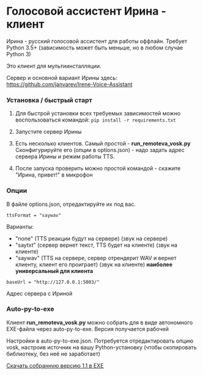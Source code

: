 # Голосовой ассистент Ирина - клиент

Ирина - русский голосовой ассистент для работы оффлайн. Требует Python 3.5+ (зависимость может быть меньше, но в любом случае Python 3)

Это клиент для мультиинсталляции.

Сервер и основной вариант Ирины здесь: https://github.com/janvarev/Irene-Voice-Assistant

### Установка / быстрый старт

1. Для быстрой установки всех требуемых зависимостей можно воспользоваться командой:
```pip install -r requirements.txt```

2. Запустите сервер Ирины

3. Есть несколько клиентов. Самый простой - **run_remoteva_vosk.py**
Сконфигурируйте его (опции в options.json) - надо задать адрес сервера Ирины и режим работы TTS. 

3. После запуска проверить можно простой командой - скажите "Ирина, привет!" в микрофон

### Опции

В файле options.json, отредактируйте их под вас.

```
ttsFormat = "saywav"
``` 
Варианты:
- "none" (TTS реакции будут на сервере) (звук на сервере)
- "saytxt" (сервер вернет текст, TTS будет на клиенте) (звук на клиенте)
- "saywav" (TTS на сервере, сервер отрендерит WAV и вернет клиенту, клиент его проиграет) (звук на клиенте) **наиболее универсальный для клиента**

```
baseUrl = "http://127.0.0.1:5003/" 
``` 

Адрес сервера с Ириной

### Auto-py-to-exe

Клиент **run_remoteva_vosk.py** можно собрать для в виде автономного EXE-файла через auto-py-to-exe.
Версия получается рабочей

Настройки в auto-py-to-exe.json. 
Потребуется отредактировать опцию vosk, настроив источник на вашу Python-установку 
(чтобы скопировать библиотеку, без неё не заработает)

[Скачать собранную версию 1.1 в EXE](https://download.janvarev.ru/vairene/run_remoteva_vosk11.rar)

